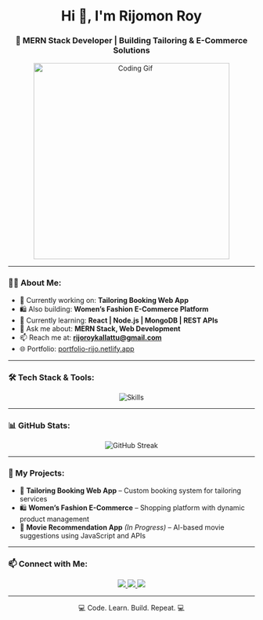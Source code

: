 <h1 align="center">Hi 👋, I'm Rijomon Roy</h1>
<h3 align="center">🚀 MERN Stack Developer | Building Tailoring & E-Commerce Solutions</h3>

<p align="center">
  <img src="https://cdn.dribbble.com/users/1162077/screenshots/3848914/programmer.gif" width="400" alt="Coding Gif">
</p>

---

### 🧑‍💻 About Me:

- 🔭 Currently working on: **Tailoring Booking Web App**
- 🛍️ Also building: **Women’s Fashion E-Commerce Platform**
- 🌱 Currently learning: **React | Node.js | MongoDB | REST APIs**
- 💬 Ask me about: **MERN Stack, Web Development**
- 📫 Reach me at: **rijoroykallattu@gmail.com**
- 🌐 Portfolio: [portfolio-rijo.netlify.app](https://portfolio-rijo.netlify.app)

---

### 🛠️ Tech Stack & Tools:
<p align="center">
  <img src="https://skillicons.dev/icons?i=html,css,js,react,nodejs,express,mongodb,git,github,vscode,bootstrap,figma" alt="Skills" />
</p>

---

### 📊 GitHub Stats:
<p align="center">

 <img src="https://streak-stats.demolab.com/?user=rijomonroy&theme=dark" alt="GitHub Streak" />

</p>

---

### 🚀 My Projects:
- 🎯 **Tailoring Booking Web App** – Custom booking system for tailoring services
- 🛍️ **Women’s Fashion E-Commerce** – Shopping platform with dynamic product management
- 🎥 **Movie Recommendation App** *(In Progress)* – AI-based movie suggestions using JavaScript and APIs

---

### 📫 Connect with Me:
<p align="center">
  <a href="https://www.linkedin.com/in/rijoroy-dev" target="_blank">
    <img src="https://img.shields.io/badge/LinkedIn-blue?style=for-the-badge&logo=linkedin" />
  </a>
  <a href="mailto:rijoroykallattu@gmail.com">
    <img src="https://img.shields.io/badge/Gmail-red?style=for-the-badge&logo=gmail" />
  </a>
  <a href="https://github.com/Rijomon-Roy" target="_blank">
    <img src="https://img.shields.io/badge/GitHub-black?style=for-the-badge&logo=github" />
  </a>
</p>

---

<p align="center">💻 Code. Learn. Build. Repeat. 💻</p>

